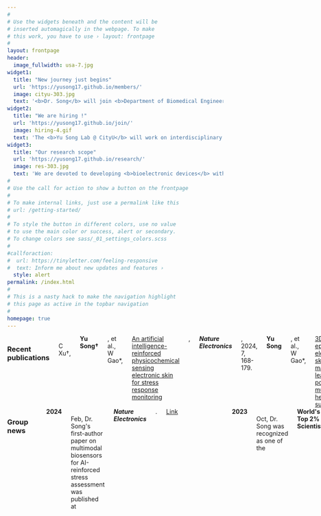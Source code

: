 ```yaml
---
#
# Use the widgets beneath and the content will be
# inserted automagically in the webpage. To make
# this work, you have to use › layout: frontpage
#
layout: frontpage
header:
  image_fullwidth: usa-7.jpg
widget1:
  title: "New journey just begins"
  url: 'https://yusong17.github.io/members/'
  image: cityu-303.jpg
  text: '<b>Dr. Song</b> will join <b>Department of Biomedical Engineering</b> at City University of Hong Kong as a <b>Presidential Assistant Professor</b> in July 2024. Sincerely appreciate all the strong support from Alice, Wei, professors, and friends. Look forward to this new adventure with outstanding colleagues at CityU BME in HK!'
widget2:
  title: "We are hiring !"
  url: 'https://yusong17.github.io/join/'
  image: hiring-4.gif
  text: 'The <b>Yu Song Lab @ CityU</b> will work on interdisciplinary field to tackle grand challenges towards <b>personalized healthcare</b>. Talented postdoctoral and graduate candidates with related background (i.e. <b>BME, EE, ME, ChemE, BioE, Chem, MSE, and others</b>) are highly welcome and encouraged to contact <b>Dr. Song by <a href="mailto:yusong@cityu.edu.hk">Email</a></b>.'
widget3:
  title: "Our research scope"
  url: 'https://yusong17.github.io/research/'
  image: res-303.jpg
  text: 'We are devoted to developing <b>bioelectronic devices</b> with fundamental study and practical biomedical applications, including but not limited to: <br>1. Skin-interfaced multimodal biosensors;<br>2. Innovation of additive manufacturing;<br>3. AI-powered health assessment;<br>4. Closed-loop personalized medicine.'
#
# Use the call for action to show a button on the frontpage
#
# To make internal links, just use a permalink like this
# url: /getting-started/
#
# To style the button in different colors, use no value
# to use the main color or success, alert or secondary.
# To change colors see sass/_01_settings_colors.scss
#
#callforaction:
#  url: https://tinyletter.com/feeling-responsive
#  text: Inform me about new updates and features ›
  style: alert
permalink: /index.html
#
# This is a nasty hack to make the navigation highlight
# this page as active in the topbar navigation
#
homepage: true
---
```






<div class="row">
  <div class="large-6 columns">
    <b><h3>Recent publications</h3></b>
      <br>
    C Xu†, <b>Yu Song†</b>, et al., W Gao*, <a href="https://www.nature.com/articles/s41928-023-01116-6">An artificial intelligence-reinforced physicochemical sensing electronic skin for stress response monitoring</a>, <i><b>Nature Electronics</b></i>, 2024, 7, 168-179.<br><br>
    <b>Yu Song</b>, et al., W Gao*, <a href="https://www.science.org/doi/full/10.1126/sciadv.adi6492">3D-printed epifluidic electronic skin for machine learning-powered multimodal health surveillance</a>, <i><b>Science Advances</b></i>, 2023, 9, eadi6492.<br><br>
    R Tay†, <b>Yu Song†</b>, D Yao, W Gao*, <a href="https://doi.org/10.1016/j.mattod.2023.09.006">Direct-ink-writing 3D-printed bioelectronics</a>, <i><b>Materials Today</b></i>, 2023, 71, 135-151.<br><br>
    J Tu, J Min, <b>Yu Song</b>, et al., W Gao*, <a href="https://www.nature.com/articles/s41551-023-01059-5">A wireless patch for the monitoring of C-reactive protein in sweat</a>, <i><b>Nature Biomedical Engineering</b></i>, 2023, 7, 1293-1306.<br><br>
    J Min†, S Demchyshyn†, J Sempionatto, <b>Yu Song</b>, et al., W Gao*, <a href="https://www.nature.com/articles/s41928-023-00996-y">An autonomous wearable biosensor powered by a perovskite solar cell</a>, <i><b>Nature Electronics</b></i>, 2023, 6, 630-641.<br><br>
  </div>   
  <div class="large-6 columns">
    <b><h3>Group news</h3></b><br>
    <b>2024</b><br>
    Feb, Dr. Song's first-author paper on multimodal biosensors for AI-reinforced stress assessment was published at <b><i>Nature Electronics</i></b>. <u><a href="https://www.nature.com/articles/s41928-023-01116-6">Link</a></u><br><h8> </h8><br>
    <center> <img src="images/logo/nel.jpg" width="200"> </center><br>
    <b>2023</b><br>
    Oct, Dr. Song was recognized as one of the <b>World's Top 2% Scientists</b> by Stanford University and Elsevier Scopus. See <u><a href="https://elsevier.digitalcommonsdata.com/datasets/btchxktzyw/6">full list</a></u><br><h8> </h8><br>
    <center> <img src="images/logo/2023scientist.png" width="200"> </center><br>
     Sep, Dr. Song's first-author paper on 3D-printed system for ML-powered health surveillance was published at <b><i>Science Advances</i></b>. <u><a href="https://www.science.org/doi/full/10.1126/sciadv.adi6492">Link</a></u><br><h8> </h8><br>
    <center> <img src="images/logo/sa.png" width="200"> </center><br>
  </div>
</div>
